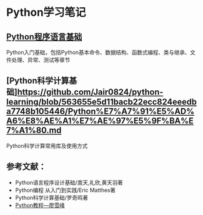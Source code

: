 # Python学习笔记
## [Python程序语言基础](https://github.com/Jair0824/python-learning/blob/563655e5d11bacb22ecc824eeedba7748b105446/Python%E7%A8%8B%E5%BA%8F%E8%AF%AD%E8%A8%80%E5%9F%BA%E7%A1%80.md)
Python入门基础，包括Python基本命令、数据结构、函数式编程、类与继承、文件处理、异常、测试等章节
## [Python科学计算基础]https://github.com/Jair0824/python-learning/blob/563655e5d11bacb22ecc824eeedba7748b105446/Python%E7%A7%91%E5%AD%A6%E8%AE%A1%E7%AE%97%E5%9F%BA%E7%A1%80.md
Python科学计算常用库及使用方式


## 参考文献：
+ Python语言程序设计基础/嵩天,礼欣,黄天羽著
+ Python编程 从入门到实践/Eric Matthes著
+ Python科学计算基础/罗奇鸣著
+ [Python教程—廖雪峰](https://www.liaoxuefeng.com/wiki/1016959663602400)
